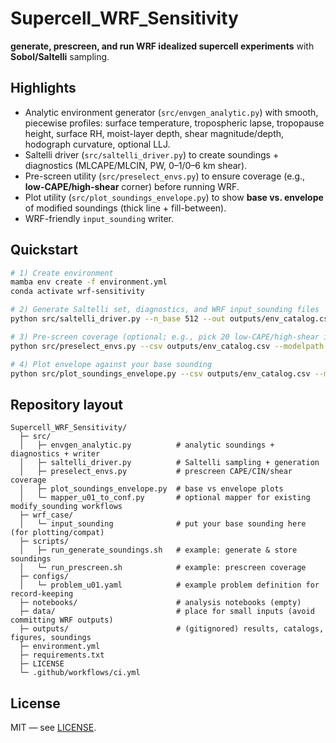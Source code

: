 # Supercell_WRF_Sensitivity

**generate, prescreen, and run WRF idealized supercell experiments**
with **Sobol/Saltelli** sampling. 

## Highlights
- Analytic environment generator (`src/envgen_analytic.py`) with smooth, piecewise profiles:
  surface temperature, tropospheric lapse, tropopause height, surface RH, moist-layer depth,
  shear magnitude/depth, hodograph curvature, optional LLJ.
- Saltelli driver (`src/saltelli_driver.py`) to create soundings + diagnostics (MLCAPE/MLCIN, PW, 0–1/0–6 km shear).
- Pre-screen utility (`src/preselect_envs.py`) to ensure coverage (e.g., **low-CAPE/high-shear** corner) before running WRF.
- Plot utility (`src/plot_soundings_envelope.py`) to show **base vs. envelope** of modified soundings (thick line + fill-between).
- WRF-friendly `input_sounding` writer.

## Quickstart
```bash
# 1) Create environment
mamba env create -f environment.yml
conda activate wrf-sensitivity

# 2) Generate Saltelli set, diagnostics, and WRF input_sounding files
python src/saltelli_driver.py --n_base 512 --out outputs/env_catalog.csv --write_soundings outputs/soundings

# 3) Pre-screen coverage (optional; e.g., pick 20 low-CAPE/high-shear indices)
python src/preselect_envs.py --csv outputs/env_catalog.csv --modelpath wrf_case --out outputs/env_prescreen.csv   --want_lowcape_hishear 20 --lowcape_th 1000 --hishear_th 25

# 4) Plot envelope against your base sounding
python src/plot_soundings_envelope.py --csv outputs/env_catalog.csv --modelpath wrf_case   --base_input input_sounding --outfig outputs/soundings_envelope.png
```

## Repository layout
```
Supercell_WRF_Sensitivity/
  ├─ src/
  │   ├─ envgen_analytic.py          # analytic soundings + diagnostics + writer
  │   ├─ saltelli_driver.py          # Saltelli sampling + generation
  │   ├─ preselect_envs.py           # prescreen CAPE/CIN/shear coverage
  │   ├─ plot_soundings_envelope.py  # base vs envelope plots
  │   └─ mapper_u01_to_conf.py       # optional mapper for existing modify_sounding workflows
  ├─ wrf_case/
  │   └─ input_sounding              # put your base sounding here (for plotting/compat)
  ├─ scripts/
  │   ├─ run_generate_soundings.sh   # example: generate & store soundings
  │   └─ run_prescreen.sh            # example: prescreen coverage
  ├─ configs/
  │   └─ problem_u01.yaml            # example problem definition for record-keeping
  ├─ notebooks/                      # analysis notebooks (empty)
  ├─ data/                           # place for small inputs (avoid committing WRF outputs)
  ├─ outputs/                        # (gitignored) results, catalogs, figures, soundings
  ├─ environment.yml
  ├─ requirements.txt
  ├─ LICENSE
  └─ .github/workflows/ci.yml
```

## License
MIT — see [LICENSE](LICENSE).
